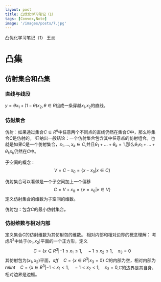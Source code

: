 ```yaml
---
layout: post
title: 凸优化学习笔记（1）
tags: [Convex,Note]
image: '/images/posts/7.jpg'
---
```


凸优化学习笔记（1）
王炎

# 凸集
## 仿射集合和凸集
### 直线与线段

$y=\theta x_1+(1-\theta)x_2,\theta\in R$组成一条穿越$x_1$,$x_2$的直线。

### 仿射集合
仿射：如果通过集合$C\subseteq R^n$中任意两个不同点的直线仍然在集合$C$中，那么称集合$C$是仿射的。
归纳出一般结论：一个仿射集合包含其中任意点的仿射组合。也就是如果$C$是一个仿射集合，$x_1,...,x_k\in C$,并且$\theta_1+...+\theta_k=1$,那么$\theta_1 x_1+...+\theta_k x_k$仍然在$C$中。

子空间的概念：
$$V=C-x_0=\lbrace x-x_0|x\in C\rbrace$$

仿射集合可以看做是一个子空间加上一个偏移
$$C=V+x_0=\lbrace v=x_0|v\in V\rbrace$$
定义仿射集合的维数为子空间的维数。

仿射包：包含$C$的最小仿射集合。
### 仿射维数与相对内部
定义集合$C$的仿射维数为其仿射包的维数。
相对内部和相对边界的概念理解：
考虑$R^3$中处于$(x_1,x_2)$平面的一个正方形，定义
$$C=\lbrace x\in R^3| -1\leq x_1\leq 1,\quad -1\leq x_2\leq 1,\quad x_3=0$$
其仿射包为$(x_1,x_2)$平面，$aff \quad C=\lbrace x\in R^3|x_3=0\rbrace$ $C$的内部为空，相对内部为$relint\quad C=\lbrace x\in R^3|-1<x_1<1,\quad -1<x_2<1,\quad x_3=0$,$C$的边界是其自身，相对边界是边框。


